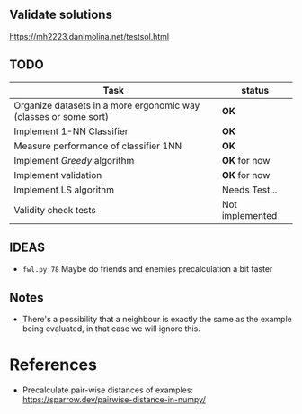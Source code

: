 ## Validate solutions

https://mh2223.danimolina.net/testsol.html

## TODO

| Task                                                             | status          |
| ---------------------------------------------------------------- | --------------- |
| Organize datasets in a more ergonomic way (classes or some sort) | **OK**          |
| Implement 1-NN Classifier                                        | **OK**          |
| Measure performance of classifier 1NN                            | **OK**          |
| Implement _Greedy_ algorithm                                     | **OK** for now  |
| Implement validation                                             | **OK** for now  |
| Implement LS algorithm                                           | Needs Test...   |
| Validity check tests                                             | Not implemented |

## IDEAS

- `fwl.py:78` Maybe do friends and enemies precalculation a bit faster

## Notes

- There's a possibility that a neighbour is exactly the same as the example being evaluated, in that case we will ignore this.

# References

- Precalculate pair-wise distances of examples: https://sparrow.dev/pairwise-distance-in-numpy/
